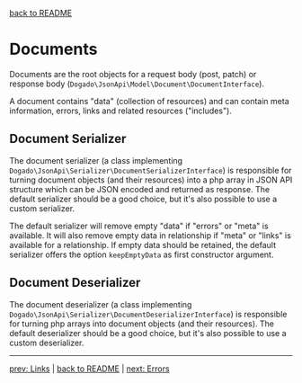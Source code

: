 [back to README](../README.md)

# Documents

Documents are the root objects for a request body (post, patch) or response body (`Dogado\JsonApi\Model\Document\DocumentInterface`).

A document contains "data" (collection of resources) and can contain meta information, errors, links and related resources ("includes").

## Document Serializer

The document serializer (a class implementing `Dogado\JsonApi\Serializer\DocumentSerializerInterface`) is responsible for turning
document objects (and their resources) into a php array in JSON API structure which can be JSON encoded and returned as response. 
The default serializer should be a good choice, but it's also possible to use a custom serializer.

The default serializer will remove empty "data" if "errors" or "meta" is available. It will also remove empty data in 
relationship if "meta" or "links" is available for a relationship.
If empty data should be retained, the default serializer offers the option `keepEmptyData` as first constructor argument. 

## Document Deserializer

The document deserializer (a class implementing `Dogado\JsonApi\Serializer\DocumentDeserializerInterface`) is responsible 
for turning php arrays into document objects (and their resources).
The default deserializer should be a good choice, but it's also possible to use a custom deserializer.

*****

[prev: Links](../docs/04-links.md) | [back to README](../README.md) | [next: Errors](../docs/06-errors.md)
